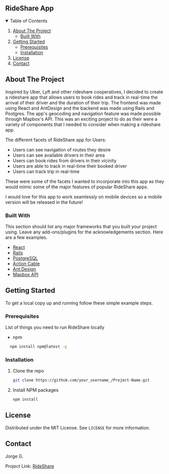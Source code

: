## RideShare App

<!-- TABLE OF CONTENTS -->
<details open="open">
  <summary>Table of Contents</summary>
  <ol>
    <li>
      <a href="#about-the-project">About The Project</a>
      <ul>
        <li><a href="#built-with">Built With</a></li>
      </ul>
    </li>
    <li>
      <a href="#getting-started">Getting Started</a>
      <ul>
        <li><a href="#prerequisites">Prerequisites</a></li>
        <li><a href="#installation">Installation</a></li>
      </ul>
    </li>
    <li><a href="#license">License</a></li>
    <li><a href="#contact">Contact</a></li>
  </ol>
</details>

<!-- ABOUT THE PROJECT -->

## About The Project

Inspired by Uber, Lyft and other rideshare cooperatives, I decided to create a rideshare app that allows users to book rides and track in real-time the arrival of their driver and the duration of their trip. The frontend was made using React and AntDesign and the backend was made using Rails and Postgres. The app's geocoding and navigation feature was made possible through Mapbox's API. This was an exciting project to do as their were a variety of components that I needed to consider when making a rideshare app.

The different facets of RideShare app for Users:

- Users can see navigation of routes they desire
- Users can see available drivers in their area
- Users can book rides from drivers in their vicinity
- Users are able to track in real-time their booked driver
- Users can track trip in real-time 

These were some of the facets I wanted to incorporate into this app as they would mimic some of the major features of popular RideShare apps. 

I would love for this app to work seamlessly on mobile devices so a mobile version will be released in the future!

### Built With

This section should list any major frameworks that you built your project using. Leave any add-ons/plugins for the acknowledgements section. Here are a few examples.

- [React](https://reactjs.org/)
- [Rails](https://rubyonrails.org/)
- [PostgreSQL](https://www.postgresql.org/)
- [Action Cable](https://guides.rubyonrails.org/action_cable_overview.html)
- [Ant Design](https://ant.design/)
- [Mapbox API](https://www.mapbox.com/)

<!-- GETTING STARTED -->

## Getting Started

To get a local copy up and running follow these simple example steps.

### Prerequisites

List of things you need to run RideShare locally

- npm
```sh
  npm install npm@latest -g
  ```
### Installation

1. Clone the repo
   ```sh
   git clone https://github.com/your_username_/Project-Name.git
   ```
2. Install NPM packages
   ```sh
   npm install
   ```
<!-- LICENSE -->

## License

Distributed under the MIT License. See `LICENSE` for more information.

<!-- CONTACT -->

## Contact

Jorge G.

Project Link: [RideShare](https://github.com/jgabitto/ctd_final_project_frontend#about-the-project)
